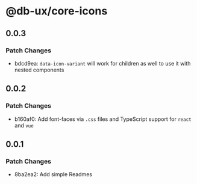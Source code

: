 # @db-ux/core-icons

## 0.0.3

### Patch Changes

- bdcd9ea: `data-icon-variant` will work for children as well to use it with nested components

## 0.0.2

### Patch Changes

- b160af0: Add font-faces via `.css` files and TypeScript support for `react` and `vue`

## 0.0.1

### Patch Changes

- 8ba2ea2: Add simple Readmes
